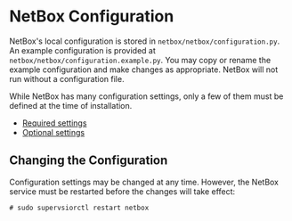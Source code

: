 # NetBox Configuration

NetBox's local configuration is stored in `netbox/netbox/configuration.py`. An example configuration is provided at `netbox/netbox/configuration.example.py`. You may copy or rename the example configuration and make changes as appropriate. NetBox will not run without a configuration file.

While NetBox has many configuration settings, only a few of them must be defined at the time of installation.

* [Required settings](required-settings.md)
* [Optional settings](optional-settings.md)

## Changing the Configuration

Configuration settings may be changed at any time. However, the NetBox service must be restarted before the changes will take effect:

```no-highlight
# sudo supervsiorctl restart netbox
```
